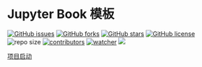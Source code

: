 # Jupyter Book 模板

[![GitHub issues](https://img.shields.io/github/issues/xinetzone/mathematics)](https://github.com/xinetzone/mathematics/issues) [![GitHub forks](https://img.shields.io/github/forks/xinetzone/mathematics)](https://github.com/xinetzone/mathematics/network) [![GitHub stars](https://img.shields.io/github/stars/xinetzone/mathematics)](https://github.com/xinetzone/mathematics/stargazers) [![GitHub license](https://img.shields.io/github/license/xinetzone/mathematics)](https://github.com/xinetzone/mathematics/blob/master/LICENSE)  ![repo size](https://img.shields.io/github/repo-size/xinetzone/mathematics.svg) [![contributors](https://img.shields.io/github/contributors/xinetzone/mathematics.svg)](https://github.com/xinetzone/mathematics/graphs/contributors) [![watcher](https://img.shields.io/github/watchers/xinetzone/mathematics.svg)](https://github.com/xinetzone/mathematics/watchers) ![](https://github.com/xinetzone/mathematics/actions/workflows/book-deploy.yml/badge.svg)

[项目启动](start.md)
